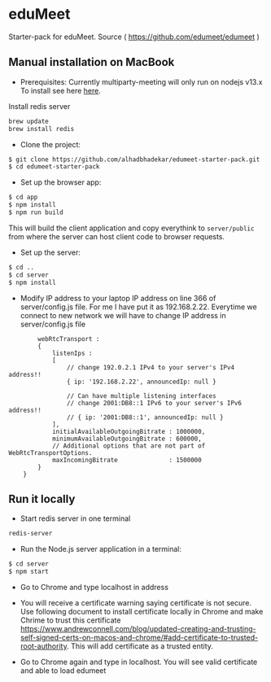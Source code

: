 # eduMeet

Starter-pack for eduMeet. Source ( https://github.com/edumeet/edumeet )

## Manual installation on MacBook

* Prerequisites:
Currently multiparty-meeting will only run on nodejs v13.x
To install see here [here](https://github.com/nodesource/distributions/blob/master/README.md#debinstall).

Install redis server

```bash
brew update
brew install redis
```

* Clone the project:

```bash
$ git clone https://github.com/alhadbhadekar/edumeet-starter-pack.git
$ cd edumeet-starter-pack
```

* Set up the browser app:

```bash
$ cd app
$ npm install
$ npm run build
```

This will build the client application and copy everythink to `server/public` from where the server can host client code to browser requests.

* Set up the server:

```bash
$ cd ..
$ cd server
$ npm install
```

* Modify IP address to your laptop IP address on line 366 of server/config.js file. For me I have put it as 192.168.2.22. Everytime we connect to new network we will have to change IP address in server/config.js file

```
		webRtcTransport :
		{
			listenIps :
			[
				// change 192.0.2.1 IPv4 to your server's IPv4 address!!
				{ ip: '192.168.2.22', announcedIp: null }

				// Can have multiple listening interfaces
				// change 2001:DB8::1 IPv6 to your server's IPv6 address!!
				// { ip: '2001:DB8::1', announcedIp: null }
			],
			initialAvailableOutgoingBitrate : 1000000,
			minimumAvailableOutgoingBitrate : 600000,
			// Additional options that are not part of WebRtcTransportOptions.
			maxIncomingBitrate              : 1500000
		}
	}
 ```
 
## Run it locally

* Start redis server in one terminal

```bash
redis-server
```

* Run the Node.js server application in a terminal:

```bash
$ cd server
$ npm start
```

* Go to Chrome and type localhost in address

* You will receive a certificate warning saying certificate is not secure. Use following document to install certificate locally in Chrome and make Chrime to trust this certificate https://www.andrewconnell.com/blog/updated-creating-and-trusting-self-signed-certs-on-macos-and-chrome/#add-certificate-to-trusted-root-authority. This will add certificate as a trusted entity.

* Go to Chrome again and type in localhost. You will see valid certificate and able to load edumeet





